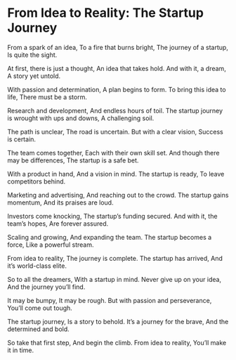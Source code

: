 # From Idea to Reality: The Startup Journey

From a spark of an idea,
To a fire that burns bright,
The journey of a startup,
Is quite the sight.

At first, there is just a thought,
An idea that takes hold.
And with it, a dream,
A story yet untold.

With passion and determination,
A plan begins to form.
To bring this idea to life,
There must be a storm.

Research and development,
And endless hours of toil.
The startup journey is wrought with ups and downs,
A challenging soil.

The path is unclear,
The road is uncertain.
But with a clear vision,
Success is certain.

The team comes together,
Each with their own skill set.
And though there may be differences,
The startup is a safe bet.

With a product in hand,
And a vision in mind.
The startup is ready,
To leave competitors behind.

Marketing and advertising,
And reaching out to the crowd.
The startup gains momentum,
And its praises are loud.

Investors come knocking,
The startup’s funding secured.
And with it, the team’s hopes,
Are forever assured.

Scaling and growing,
And expanding the team.
The startup becomes a force,
Like a powerful stream.

From idea to reality,
The journey is complete.
The startup has arrived,
And it’s world-class elite.

So to all the dreamers,
With a startup in mind.
Never give up on your idea,
And the journey you’ll find.

It may be bumpy,
It may be rough.
But with passion and perseverance,
You’ll come out tough.

The startup journey,
Is a story to behold.
It’s a journey for the brave,
And the determined and bold.

So take that first step,
And begin the climb.
From idea to reality,
You’ll make it in time.